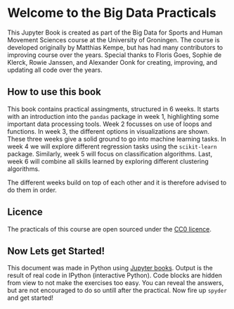 # Welcome to the Big Data Practicals

This Jupyter Book is created as part of the Big Data for Sports and Human Movement Sciences course at the University of Groningen. The course is developed originally by Matthias Kempe, but has had many contributors to improving course over the years. Special thanks to Floris Goes, Sophie de Klerck, Rowie Janssen, and Alexander Oonk for creating, improving, and updating all code over the years.

## How to use this book

This book contains practical assingments, structured in 6 weeks. It starts with an introduction into the `pandas` package in week 1, highlighting some important data processing tools. Week 2 focusses on use of loops and functions. In week 3, the different options in visualizations are shown. These three weeks give a solid ground to go into machine learning tasks. In week 4 we will explore different regression tasks using the `scikit-learn` package. Similarly, week 5 will focus on classification algorithms. Last, week 6 will combine all skills learned by exploring different clustering algorithms. 

The different weeks build on top of each other and it is therefore advised to do them in order.

## Licence
The practicals of this course are open sourced under the [CC0 licence](https://creativecommons.org/public-domain/cc0/).

## Now Lets get Started!
This document was made in Python using [Jupyter books](https://jupyterbook.org/en/stable/intro.html). Output is the result of real code in IPython (interactive Python). Code blocks are hidden from view to not make the exercises too easy. You can reveal the answers, but are not encouraged to do so untill after the practical. Now fire up ``spyder`` and get started!

```{tableofcontents}
```
